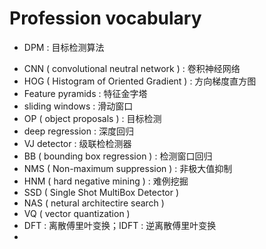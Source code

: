 # Profession vocabulary

* DPM : 目标检测算法

+ CNN ( convolutional neutral network ) : 卷积神经网络
+ HOG ( Histogram of Oriented Gradient ) : 方向梯度直方图
+ Feature pyramids : 特征金字塔
+ sliding windows : 滑动窗口
+ OP ( object proposals ) : 目标检测
+ deep regression : 深度回归
+ VJ detector : 级联检检测器
+ BB ( bounding box regression ) : 检测窗口回归
+ NMS ( Non-maximum suppression ) : 非极大值抑制
+ HNM ( hard negative mining ) : 难例挖掘
+ SSD ( Single Shot MultiBox Detector ) 
+ NAS ( netural architectire search )
+ VQ ( vector quantization )
+ DFT : 离散傅里叶变换；IDFT : 逆离散傅里叶变换
+ 